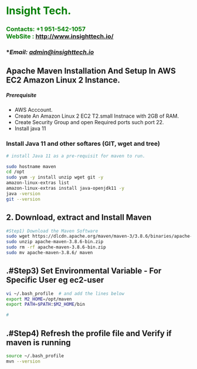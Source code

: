 #  **<span style="color:green">Insight Tech.</span>**
### **<span style="color:green">Contacts: +1 951-542-1057<br> WebSite : <http://www.insighttech.io/></span>**
### **Email: admin@insighttech.io*



## Apache Maven Installation And Setup In AWS EC2 Amazon Linux 2 Instance.
##### Prerequisite
+ AWS Acccount.
+ Create An Amazon Linux 2 EC2 T2.small Instnace with 2GB of RAM.
+ Create Security Group and open Required ports such port 22.
+ Install java 11

### Install Java 11  and other softares (GIT, wget and tree)

``` sh
# install Java 11 as a pre-requisit for maven to run.

sudo hostname maven
cd /opt
sudo yum -y install unzip wget git -y
amazon-linux-extras list
amazon-linux-extras install java-openjdk11 -y
java -version
git --version
```

## 2. Download, extract and Install Maven
``` sh
#Step1) Download the Maven Software
sudo wget https://dlcdn.apache.org/maven/maven-3/3.8.6/binaries/apache-maven-3.8.6-bin.zip
sudo unzip apache-maven-3.8.6-bin.zip
sudo rm -rf apache-maven-3.8.6-bin.zip
sudo mv apache-maven-3.8.6/ maven
```
## .#Step3) Set Environmental Variable  - For Specific User eg ec2-user
``` sh
vi ~/.bash_profile  # and add the lines below
export M2_HOME=/opt/maven
export PATH=$PATH:$M2_HOME/bin

#
```
## .#Step4) Refresh the profile file and Verify if maven is running
```sh
source ~/.bash_profile
mvn --version
```

